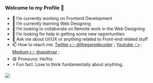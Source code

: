 ### Welcome to my Profile 👋

- 🔭 I’m currently working on Frontend Development
- 🌱 I’m currently learning Web Designing
- 👯 I’m looking to collaborate on Remote work in the Web Designing
- 🤔 I’m looking for help in getting some new opportunities
- 💬 Ask me about UI/UX or anything related to Front-end related stuff
- 📫 How to reach me: 
        [Twitter 👉 @thegareebcoder](https://twitter.com/thegareebcoder) ;
        [Youtube 👈](https://www.youtube.com/channel/UCpU1xuhqQqLfaYEtenPJIDw) ;
        [Medium 👉 @asishraz](https://asishraz.medium.com/) ;
- 😄 Pronouns: He/his
- ⚡ Fun fact: Love to think fundamentally about anything. 

<img src="https://github-readme-stats.vercel.app/api?username=asishraz&&show_icons=true&title_color=ffffff&icon_color=bb2acf&text_color=daf7dc&bg_color=151515">

